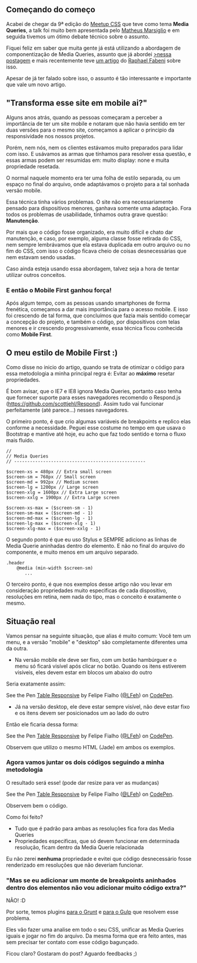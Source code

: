## Começando do começo

Acabei de chegar da 9ª edição do [Meetup CSS](http://www.meetup.com/pt/CSS-SP/) que teve como tema **Media Queries**, a talk foi muito bem apresentada pelo [Matheus Marsiglio](https://twitter.com/matmarsiglio) e em seguida tivemos um ótimo debate técnico sobre o assunto.

Fiquei feliz em saber que muita gente já está utilizando a abordagem de componentização de Media Queries, assunto que já abordei [>nessa postagem](http://www.felipefialho.com/blog/2014/css-modular-com-mobile-first/) e mais recentemente teve [um artigo](http://www.raphaelfabeni.com.br/componentes-responsivos/) do [Raphael Fabeni](https://twitter.com/raphaelfabeni) sobre isso.

Apesar de já ter falado sobre isso, o assunto é tão interessante e importante que vale um novo artigo.

## "Transforma esse site em mobile ai?"

Alguns anos atrás, quando as pessoas começaram a perceber a importância de ter um site mobile e notaram que não havia sentido em ter duas versões para o mesmo site, começamos a aplicar o principio da responsividade nos nossos projetos.

Porém, nem nós, nem os clientes estávamos muito preparados para lidar com isso. E usávamos as armas que tínhamos para resolver essa questão, e essas armas podem ser resumidas em: muito display: none e muita propriedade resetada.

O normal naquele momento era ter uma folha de estilo separada, ou um espaço no final do arquivo, onde adaptávamos o projeto para a tal sonhada versão mobile.

Essa técnica tinha vários problemas. O site não era necessariamente pensado para dispositivos menores, ganhava somente uma adaptação. Fora todos os problemas de usabilidade, tínhamos outra grave questão: **Manutenção**.

Por mais que o código fosse organizado, era muito difícil e chato dar manutenção, e caso, por exemplo, alguma classe fosse retirada do CSS, nem sempre lembrávamos que ela estava duplicada em outro arquivo ou no fim do CSS, com isso o código ficava cheio de coisas desnecessárias que nem estavam sendo usadas.

Caso ainda esteja usando essa abordagem, talvez seja a hora de tentar utilizar outros conceitos.

### E então o Mobile First ganhou força!

Após algum tempo, com as pessoas usando smartphones de forma frenética, começamos a dar mais importância para o acesso mobile. E isso foi crescendo de tal forma, que concluímos que fazia mais sentido começar a concepção do projeto, e também o código, por dispositivos com telas menores e ir crescendo progressivamente, essa técnica ficou conhecida como **Mobile First**.

## O meu estilo de Mobile First :)

Como disse no inicio do artigo, quando se trata de otimizar o código para essa metodologia a minha principal regra é: Evitar ao **máximo** resetar propriedades.

É bom avisar, que o IE7 e IE8 ignora Media Queries, portanto caso tenha que fornecer suporte para esses navegadores recomendo o Respond.js (https://github.com/scottjehl/Respond). Assim tudo vai funcionar perfeitamente (até parece...) nesses navegadores.

O primeiro ponto, é que crio algumas variáveis de breakpoints e replico elas conforme a necessidade. Peguei esse costume no tempo em que usava o Bootstrap e mantive até hoje, eu acho que faz todo sentido e torna o fluxo mais fluido.

````
//
// Media Queries
// --------------------------------------------------

$screen-xs = 480px // Extra small screen
$screen-sm = 768px // Small screen
$screen-md = 992px // Medium screen
$screen-lg = 1200px // Large screen
$screen-xlg = 1600px // Extra Large screen
$screen-xxlg = 1900px // Extra Large screen

$screen-xs-max = ($screen-sm - 1)
$screen-sm-max = ($screen-md - 1)
$screen-md-max = ($screen-lg - 1)
$screen-lg-max = ($screen-xlg - 1)
$screen-xlg-max = ($screen-xxlg - 1)
````

O segundo ponto é que eu uso Stylus e SEMPRE adiciono as linhas de Media Querie aninhadas dentro do elemento. E não no final do arquivo do componente, e muito menos em um arquivo separado.

````
.header
    @media (min-width $screen-sm)
       ...
````

O terceiro ponto, é que nos exemplos desse artigo não vou levar em consideração propriedades muito especificas de cada dispositivo, resoluções em retina, nem nada do tipo, mas o conceito é exatamente o mesmo.

## Situação real

Vamos pensar na seguinte situação, que alias é muito comum: Você tem um menu, e a versão "mobile" e "desktop" são completamente diferentes uma da outra.

- Na versão mobile ele deve ser fixo, com um botão hambúrguer e o menu só ficará visível após clicar no botão. Quando os itens estiverem visíveis, eles devem estar em blocos um abaixo do outro

Seria exatamente assim:

<p data-height="400" data-theme-id="light" data-slug-hash="jPvdgp" data-default-tab="result" data-user="LFeh" data-embed-version="2" class="codepen">See the Pen <a href="http://codepen.io/LFeh/pen/jPvdgp/">Table Responsive</a> by Felipe Fialho (<a href="http://codepen.io/LFeh">@LFeh</a>) on <a href="http://codepen.io">CodePen</a>.</p>
<script async src="//assets.codepen.io/assets/embed/ei.js"></script>

- Já na versão desktop, ele deve estar sempre visível, não deve estar fixo e os itens devem ser posicionados um ao lado do outro

Então ele ficaria dessa forma:

<p data-height="400" data-theme-id="light" data-slug-hash="LVJaEG" data-default-tab="result" data-user="LFeh" data-embed-version="2" class="codepen">See the Pen <a href="http://codepen.io/LFeh/pen/LVJaEG/">Table Responsive</a> by Felipe Fialho (<a href="http://codepen.io/LFeh">@LFeh</a>) on <a href="http://codepen.io">CodePen</a>.</p>
<script async src="//assets.codepen.io/assets/embed/ei.js"></script>

Observem que utilizo o mesmo HTML (Jade) em ambos os exemplos.

### Agora vamos juntar os dois códigos seguindo a minha metodologia

O resultado será esse! (pode dar resize para ver as mudanças)

<p data-height="400" data-theme-id="light" data-slug-hash="GJXeJv" data-default-tab="result" data-user="LFeh" data-embed-version="2" class="codepen">See the Pen <a href="http://codepen.io/LFeh/pen/GJXeJv/">Table Responsive</a> by Felipe Fialho (<a href="http://codepen.io/LFeh">@LFeh</a>) on <a href="http://codepen.io">CodePen</a>.</p>
<script async src="//assets.codepen.io/assets/embed/ei.js"></script>

Observem bem o código.

Como foi feito?

- Tudo que é padrão para ambas as resoluções fica fora das Media Queries
- Propriedades especificas, que só devem funcionar em determinada resolução, ficam dentro da Media Querie relacionada

Eu não zerei **nenhuma** propriedade e evitei que código desnecessário fosse renderizado em resoluções que não deveriam funcionar.

### "Mas se eu adicionar um monte de breakpoints aninhados dentro dos elementos não vou adicionar muito código extra?"

NÃO! :D

Por sorte, temos plugins [para o Grunt](https://github.com/buildingblocks/grunt-combine-media-queries) e [para o Gulp](https://www.npmjs.com/package/gulp-combine-media-queries) que resolvem esse problema.

Eles vão fazer uma analise em todo o seu CSS, unificar as Media Queries iguais e jogar no fim do arquivo. Da mesma forma que era feito antes, mas sem precisar ter contato com esse código bagunçado.

Ficou claro? Gostaram do post? Aguardo feedbacks ;)
